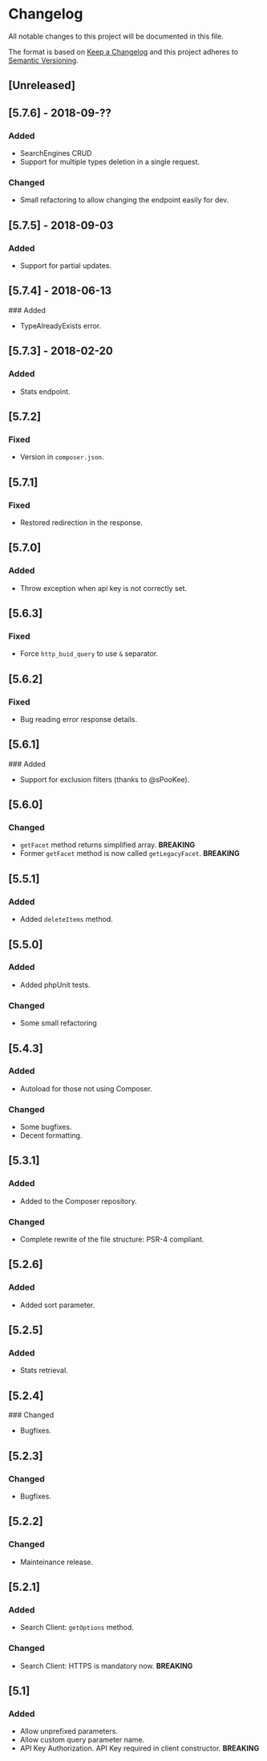 # Changelog
All notable changes to this project will be documented in this file.

The format is based on [Keep a Changelog](http://keepachangelog.com/en/1.0.0/)
and this project adheres to [Semantic Versioning](http://semver.org/spec/v2.0.0.html).

## [Unreleased]

## [5.7.6] - 2018-09-??
### Added
  - SearchEngines CRUD
  - Support for multiple types deletion in a single request.

### Changed
  - Small refactoring to allow changing the endpoint easily for dev.

## [5.7.5] - 2018-09-03
### Added
  - Support for partial updates.

## [5.7.4] - 2018-06-13
### Added
  - TypeAlreadyExists error.

## [5.7.3] - 2018-02-20
### Added
  - Stats endpoint.

## [5.7.2]
### Fixed
  - Version in `composer.json`.

## [5.7.1]
### Fixed
  - Restored redirection in the response.

## [5.7.0]
### Added
  - Throw exception when api key is not correctly set.

## [5.6.3]
### Fixed
  - Force `http_buid_query` to use `&` separator.

## [5.6.2]
### Fixed
  - Bug reading error response details.

## [5.6.1]
### Added
  - Support for exclusion filters (thanks to @sPooKee).

## [5.6.0]
### Changed
  - `getFacet` method returns simplified array. **BREAKING**
  - Former `getFacet` method is now called `getLegacyFacet`. **BREAKING**

## [5.5.1]
### Added
  - Added `deleteItems` method.

## [5.5.0]
### Added
  - Added phpUnit tests.

### Changed
  - Some small refactoring

## [5.4.3]
### Added
  - Autoload for those not using Composer.

### Changed
  - Some bugfixes.
  - Decent formatting.

## [5.3.1]
### Added
  - Added to the Composer repository.

### Changed
  - Complete rewrite of the file structure: PSR-4 compliant.

## [5.2.6]
### Added
  - Added sort parameter.

## [5.2.5]
### Added
  - Stats retrieval.

## [5.2.4]
### Changed
  - Bugfixes.

## [5.2.3]
### Changed
  - Bugfixes.

## [5.2.2]
### Changed
  - Mainteinance release.

## [5.2.1]
### Added
  - Search Client: `getOptions` method.

### Changed
  - Search Client: HTTPS is mandatory now. **BREAKING**

## [5.1]
### Added
  - Allow unprefixed parameters.
  - Allow custom query parameter name.
  - API Key Authorization. API Key required in client constructor. **BREAKING**
